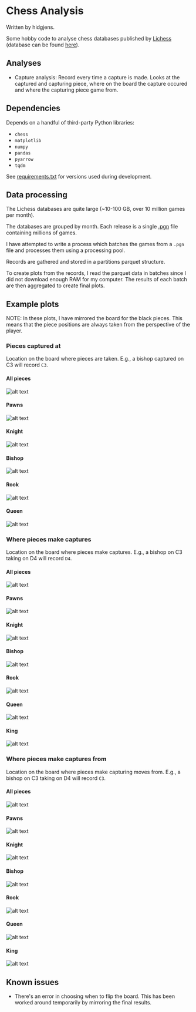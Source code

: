 # Chess Analysis

Written by hidgjens.

Some hobby code to analyse chess databases published by [Lichess](https://lichess.org/) (database can be found [here](https://database.lichess.org/)).

## Analyses

- Capture analysis: Record every time a capture is made. Looks at the captured and capturing piece, where on the board the capture occured and where the capturing piece game from.

## Dependencies

Depends on a handful of third-party Python libraries:
- `chess`
- `matplotlib`
- `numpy`
- `pandas`
- `pyarrow`
- `tqdm`

See [requirements.txt](./requirements.txt) for versions 
used during development.

## Data processing

The Lichess databases are quite large (~10-100 GB, over 10 million games per month).

The databases are grouped by month. Each release is a single 
[.pgn](https://en.wikipedia.org/wiki/Portable_Game_Notation) file
containing millions of games.

I have attempted to write a process which batches the games from a
`.pgn` file and processes them using a processing pool.

Records are gathered and stored in a partitions parquet structure.

To create plots from the records, I read the parquet data in batches 
since I did not download enough RAM for my computer. The results
of each batch are then aggregated to create final plots.

## Example plots

NOTE: In these plots, I have mirrored the board for the black pieces.
This means that the piece positions are always taken from the 
perspective of the player.

### Pieces captured at

Location on the board where pieces are taken.
E.g., a bishop captured on C3 will record `C3`.


#### All pieces
![alt text](./example_plots/taken_at_all.png)

#### Pawns
![alt text](./example_plots/taken_at_pawn.png)

#### Knight
![alt text](./example_plots/taken_at_knight.png)

#### Bishop
![alt text](./example_plots/taken_at_bishop.png)

#### Rook
![alt text](./example_plots/taken_at_rook.png)

#### Queen
![alt text](./example_plots/taken_at_queen.png)


### Where pieces make captures

Location on the board where pieces make captures.
E.g., a bishop on C3 taking on D4 will record `D4`.

#### All pieces
![alt text](./example_plots/taking_at_all.png)

#### Pawns
![alt text](./example_plots/taking_at_pawn.png)

#### Knight
![alt text](./example_plots/taking_at_knight.png)

#### Bishop
![alt text](./example_plots/taking_at_bishop.png)

#### Rook
![alt text](./example_plots/taking_at_rook.png)

#### Queen
![alt text](./example_plots/taking_at_queen.png)

#### King
![alt text](./example_plots/taking_at_king.png)


### Where pieces make captures from

Location on the board where pieces make capturing moves from.
E.g., a bishop on C3 taking on D4 will record `C3`.

#### All pieces
![alt text](./example_plots/taking_from_all.png)

#### Pawns
![alt text](./example_plots/taking_from_pawn.png)

#### Knight
![alt text](./example_plots/taking_from_knight.png)

#### Bishop
![alt text](./example_plots/taking_from_bishop.png)

#### Rook
![alt text](./example_plots/taking_from_rook.png)

#### Queen
![alt text](./example_plots/taking_from_queen.png)

#### King
![alt text](./example_plots/taking_from_king.png)

## Known issues
- There's an error in choosing when to flip the board. This has been 
  worked around temporarily by mirroring the final results.